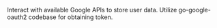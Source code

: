 Interact with available Google APIs to store user data. Utilize go-google-oauth2 codebase for obtaining token.
